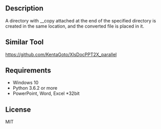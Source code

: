 ## Description  
A directory with __copy attached at the end of the specified directory is created in the same location, and the converted file is placed in it.  

## Similar Tool
https://github.com/KentaGoto/XlsDocPPT2X_parallel

## Requirements  
- Windows 10  
- Python 3.6.2 or more  
- PowerPoint, Word, Excel \*32bit

## License
MIT
